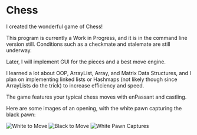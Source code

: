 # Chess
I created the wonderful game of Chess!

This program is currently a Work in Progress, and it is in the command line version still. Conditions such as a checkmate and stalemate are still underway.

Later, I will implement GUI for the pieces and a best move engine.

I learned a lot about OOP, ArrayList, Array, and Matrix Data Structures, and I plan on implementing linked lists or Hashmaps (not likely though since ArrayLists do the trick) to increase efficiency and speed.

The game features your typical chess moves with enPassant and castling.

Here are some images of an opening, with the white pawn capturing the black pawn:

![White to Move](https://i.gyazo.com/33632829a0a5845bb52cefb1f54f960e.png)
![Black to Move](https://i.gyazo.com/10f644f4cbddd48976a1457a6f29d682.png)
![White Pawn Captures](https://i.gyazo.com/cb3def5085346bca69a71b7e341fa9e1.png)
